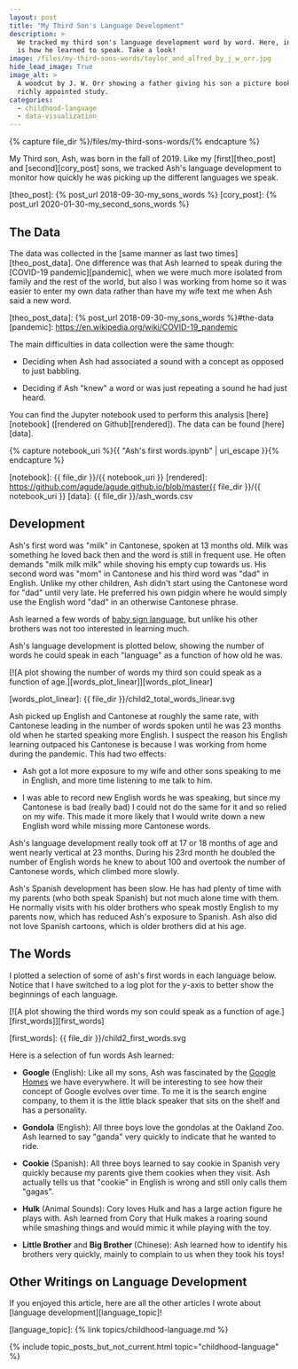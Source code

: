 ```yaml
---
layout: post
title: "My Third Son's Language Development"
description: >
  We tracked my third son's language development word by word. Here, in plots,
  is how he learned to speak. Take a look!
image: /files/my-third-sons-words/taylor_and_alfred_by_j_w_orr.jpg
hide_lead_image: True
image_alt: >
  A woodcut by J. W. Orr showing a father giving his son a picture book in a
  richly appointed study.
categories: 
  - childhood-language
  - data-visualization
---
```


{% capture file_dir %}/files/my-third-sons-words/{% endcapture %}

My Third son, Ash, was born in the fall of 2019. Like my [first][theo_post]
and [second][cory_post] sons, we tracked Ash's language development to monitor
how quickly he was picking up the different languages we speak.

[theo_post]: {% post_url 2018-09-30-my_sons_words %}
[cory_post]: {% post_url 2020-01-30-my_second_sons_words %}

## The Data

The data was collected in the [same manner as last two times][theo_post_data]. 
One difference was that Ash learned to speak during the [COVID-19
pandemic][pandemic], when we were much more isolated from family and the rest
of the world, but also I was working from home so it was easier to enter my
own data rather than have my wife text me when Ash said a new word.

[theo_post_data]: {% post_url 2018-09-30-my_sons_words %}#the-data
[pandemic]: https://en.wikipedia.org/wiki/COVID-19_pandemic

The main difficulties in data collection were the same though: 

- Deciding when Ash had associated a sound with a concept as opposed to just babbling.

- Deciding if Ash "knew" a word or was just repeating a sound he had just
heard.

You can find the Jupyter notebook used to perform this analysis
[here][notebook] ([rendered on Github][rendered]). The data can be found
[here][data].

{% capture notebook_uri %}{{ "Ash's first words.ipynb" | uri_escape }}{% endcapture %}

[notebook]: {{ file_dir }}/{{ notebook_uri }}
[rendered]: https://github.com/agude/agude.github.io/blob/master{{ file_dir }}/{{ notebook_uri }}
[data]: {{ file_dir }}/ash_words.csv

## Development

Ash's first word was "milk" in Cantonese, spoken at 13 months old. Milk was
something he loved back then and the word is still in frequent use. He often
demands "milk milk milk" while shoving his empty cup towards us. His second
word was "mom" in Cantonese and his third word was "dad" in English. Unlike my
other children, Ash didn't start using the Cantonese word for "dad" until very
late. He preferred his own pidgin where he would simply use the English word
"dad" in an otherwise Cantonese phrase.

[chinglish]: https://en.wikipedia.org/wiki/Chinglish

Ash learned a few words of [baby sign language][baby_sign], but unlike his
other brothers was not too interested in learning much.

[baby_sign]: https://en.wikipedia.org/wiki/Baby_sign_language

Ash's language development is plotted below, showing the number of words he
could speak in each "language" as a function of how old he was.

[![A plot showing the number of words my third son could speak as a function
of age.][words_plot_linear]][words_plot_linear]

[words_plot_linear]: {{ file_dir }}/child2_total_words_linear.svg

Ash picked up English and Cantonese at roughly the same rate, with Cantonese
leading in the number of words spoken until he was 23 months old when he
started speaking more English. I suspect the reason his English learning
outpaced his Cantonese is because I was working from home during the pandemic.
This had two effects:

- Ash got a lot more exposure to my wife and other sons speaking to me in
  English, and more time listening to me talk to him.

- I was able to record new English words he was speaking, but since my
  Cantonese is bad (really bad) I could not do the same for it and so relied
  on my wife. This made it more likely that I would write down a new English
  word while missing more Cantonese words.

Ash's language development really took off at 17 or 18 months of age and went
nearly vertical at 23 months. During his 23rd month he doubled the number of
English words he knew to about 100 and overtook the number of Cantonese words,
which climbed more slowly.

Ash's Spanish development has been slow. He has had plenty of time with my
parents (who both speak Spanish) but not much alone time with them. He
normally visits with his older brothers who speak mostly English to my parents
now, which has reduced Ash's exposure to Spanish. Ash also did not love
Spanish cartoons, which is older brothers did at his age.

## The Words

I plotted a selection of some of ash's first words in each language below.
Notice that I have switched to a log plot for the _y_-axis to better show the
beginnings of each language.

[![A plot showing the third words my son could speak as a function of
age.][first_words]][first_words]

[first_words]: {{ file_dir }}/child2_first_words.svg

Here is a selection of fun words Ash learned:

- **Google** (English): Like all my sons, Ash was fascinated by the [Google
  Homes][google_home] we have everywhere. It will be interesting to see how
  their concept of Google evolves over time. To me it is the search engine
  company, to them it is the little black speaker that sits on the shelf and
  has a personality.

- **Gondola** (English): All three boys love the gondolas at the Oakland Zoo.
  Ash learned to say "ganda" very quickly to indicate that he wanted to ride.

- **Cookie** (Spanish): All three boys learned to say cookie in Spanish very
  quickly because my parents give them cookies when they visit. Ash actually
  tells us that "cookie" in English is wrong and still only calls them
  "gagas".

- **Hulk** (Animal Sounds): Cory loves Hulk and has a large action figure he
  plays with. Ash learned from Cory that Hulk makes a roaring sound while
  smashing things and would mimic it while playing with the toy.

- **Little Brother** and **Big Brother** (Chinese): Ash learned how to
  identify his brothers very quickly, mainly to complain to us when they took
  his toys!

[google_home]: https://en.wikipedia.org/wiki/Google_Home

## Other Writings on Language Development

If you enjoyed this article, here are all the other articles I wrote about
[language development][language_topic]!

[language_topic]: {% link topics/childhood-language.md %}

{% include topic_posts_but_not_current.html
  topic="childhood-language"
%}
